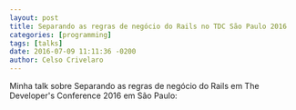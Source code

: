 ```yaml
---
layout: post
title: Separando as regras de negócio do Rails no TDC São Paulo 2016
categories: [programming]
tags: [talks]
date: 2016-07-09 11:11:36 -0200
author: Celso Crivelaro
---
```


Minha talk sobre Separando as regras de negócio do Rails em The Developer's Conference 2016 em São Paulo:

<script async class="speakerdeck-embed" data-id="99849caec18542178cc07e065b7f47df" data-ratio="1.77777777777778" src="//speakerdeck.com/assets/embed.js"></script>
